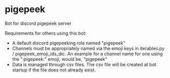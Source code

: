 # pigepeek
Bot for discord pigepeek server

Requirements for others using this bot:
- A default discord pigepeeking role named "pigepeek"
- Channels must be appropriately named via the emoji keys in iterables.py / pigepeek_emoji_ids_dic. An example for a channel name for one using the ":pigepeek:" emoji, would be, "pigepeek"
- Data is managed through csv files. The csv file will be created at bot startup if the file does not already exist.

